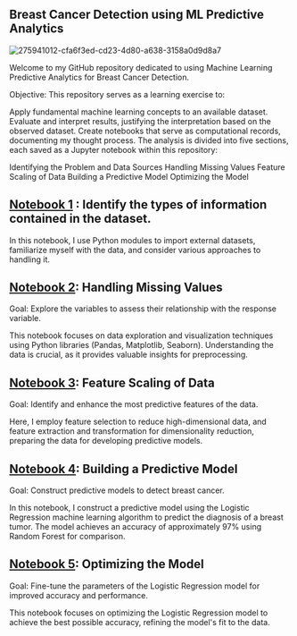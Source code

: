 ## Breast Cancer Detection using ML Predictive Analytics
![275941012-cfa6f3ed-cd23-4d80-a638-3158a0d9d8a7](https://github.com/user-attachments/assets/e4221037-4d0f-4553-8f18-15da552dad93)

Welcome to my GitHub repository dedicated to using Machine Learning Predictive Analytics for Breast Cancer Detection.

Objective:
This repository serves as a learning exercise to:

Apply fundamental machine learning concepts to an available dataset.
Evaluate and interpret results, justifying the interpretation based on the observed dataset.
Create notebooks that serve as computational records, documenting my thought process.
The analysis is divided into five sections, each saved as a Jupyter notebook within this repository:

Identifying the Problem and Data Sources
Handling Missing Values
Feature Scaling of Data
Building a Predictive Model
Optimizing the Model
## [Notebook 1](https://github.com/Satyam0775/Breast-cancer-Detection-prediction/blob/master/master/NB1_IdentifyProblem%2BDataClean.ipynb) : Identify the types of information contained in the dataset.
In this notebook, I use Python modules to import external datasets, familiarize myself with the data, and consider various approaches to handling it.

## [Notebook 2](https://github.com/Satyam0775/Breast-cancer-Detection-prediction/blob/master/master/NB1_IdentifyProblem%2BDataClean.ipynb): Handling Missing Values
Goal: Explore the variables to assess their relationship with the response variable.

This notebook focuses on data exploration and visualization techniques using Python libraries (Pandas, Matplotlib, Seaborn). Understanding the data is crucial, as it provides valuable insights for preprocessing.

## [Notebook 3](https://github.com/Satyam0775/Breast-cancer-Detection-prediction/blob/master/master/NB1_IdentifyProblem%2BDataClean.ipynb): Feature Scaling of Data
Goal: Identify and enhance the most predictive features of the data.

Here, I employ feature selection to reduce high-dimensional data, and feature extraction and transformation for dimensionality reduction, preparing the data for developing predictive models.

## [Notebook 4](https://github.com/Satyam0775/Breast-cancer-Detection-prediction/blob/master/master/NB1_IdentifyProblem%2BDataClean.ipynb): Building a Predictive Model
Goal: Construct predictive models to detect breast cancer.

In this notebook, I construct a predictive model using the Logistic Regression machine learning algorithm to predict the diagnosis of a breast tumor. The model achieves an accuracy of approximately 97% using Random Forest for comparison.

## [Notebook 5](https://github.com/Satyam0775/Breast-cancer-Detection-prediction/blob/master/master/NB1_IdentifyProblem%2BDataClean.ipynb): Optimizing the Model
Goal: Fine-tune the parameters of the Logistic Regression model for improved accuracy and performance.

This notebook focuses on optimizing the Logistic Regression model to achieve the best possible accuracy, refining the model's fit to the data.

